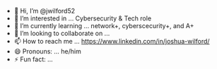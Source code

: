 - 👋 Hi, I’m @jwilford52
- 👀 I’m interested in ... Cybersecurity & Tech role
- 🌱 I’m currently learning ... network+, cyberscecurity+, and A+ 
- 💞️ I’m looking to collaborate on ...
- 📫 How to reach me ... https://www.linkedin.com/in/joshua-wilford/
- 😄 Pronouns: ... he/him
- ⚡ Fun fact: ...

<!---
jwilford52/jwilford52 is a ✨ special ✨ repository because its `README.md` (this file) appears on your GitHub profile.
You can click the Preview link to take a look at your changes.
--->

